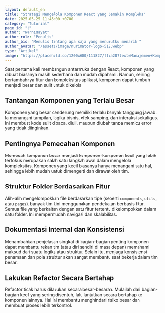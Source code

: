 ```yaml
---
layout: default_en
title: "Strategi Mengelola Komponen React yang Semakin Kompleks"
date: 2025-05-25 11:45:00 +0700
category: "Tutorial"
page_id: "1"
author: "Nurhidayat"
author_role: "Penulis"
author_bio: "Menulis tentang apa saja yang menurutku menarik."
author_avatar: "/assets/image/nurimator-logo-512.webp"
type: "Artikel"
image: "https://placehold.co/1200x600/111827/ffca28?text=Manajemen+Komponen"
---
```


Saat pertama kali membangun antarmuka dengan React, komponen yang dibuat biasanya masih sederhana dan mudah dipahami. Namun, seiring bertambahnya fitur dan kompleksitas aplikasi, komponen dapat tumbuh menjadi besar dan sulit untuk dikelola.

## Tantangan Komponen yang Terlalu Besar

Komponen yang besar cenderung memiliki terlalu banyak tanggung jawab. Ia menangani tampilan, logika bisnis, efek samping, dan interaksi sekaligus. Ini membuat kode sulit dibaca, diuji, maupun diubah tanpa memicu error yang tidak diinginkan.

## Pentingnya Pemecahan Komponen

Memecah komponen besar menjadi komponen-komponen kecil yang lebih terfokus merupakan salah satu langkah awal dalam mengelola kompleksitas. Komponen yang kecil biasanya hanya menangani satu hal, sehingga lebih mudah untuk dimengerti dan dirawat oleh tim.

## Struktur Folder Berdasarkan Fitur

Alih-alih mengelompokkan file berdasarkan tipe (seperti `components`, `utils`, atau `pages`), banyak tim kini menggunakan pendekatan berbasis fitur. Semua file yang berkaitan dengan satu fitur tertentu dikelompokkan dalam satu folder. Ini mempermudah navigasi dan skalabilitas.

## Dokumentasi Internal dan Konsistensi

Menambahkan penjelasan singkat di bagian-bagian penting komponen dapat membantu rekan tim (atau diri sendiri di masa depan) memahami maksud dari suatu logika atau struktur. Selain itu, menjaga konsistensi penamaan dan pola struktur akan sangat membantu saat bekerja dalam tim besar.

## Lakukan Refactor Secara Bertahap

Refactor tidak harus dilakukan secara besar-besaran. Mulailah dari bagian-bagian kecil yang sering disentuh, lalu lanjutkan secara bertahap ke komponen lainnya. Hal ini membantu menghindari risiko besar dan membuat proses lebih terkontrol.
